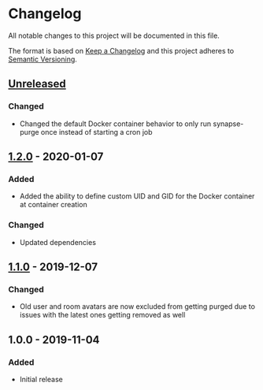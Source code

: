 # Changelog

All notable changes to this project will be documented in this file.

The format is based on [Keep a Changelog](https://keepachangelog.com/en/1.0.0/)
and this project adheres to
[Semantic Versioning](https://semver.org/spec/v2.0.0.html).

## [Unreleased]

### Changed

+ Changed the default Docker container behavior to only run synapse-purge once
  instead of starting a cron job

## [1.2.0] - 2020-01-07

### Added

+ Added the ability to define custom UID and GID for the Docker container at
  container creation

### Changed

+ Updated dependencies

## [1.1.0] - 2019-12-07

### Changed

+ Old user and room avatars are now excluded from getting purged due to issues
  with the latest ones getting removed as well

## 1.0.0 - 2019-11-04

### Added

+ Initial release

[Unreleased]: https://github.com/mserajnik/synapse-purge/compare/1.2.0...develop
[1.2.0]: https://github.com/mserajnik/synapse-purge/compare/1.1.0...1.2.0
[1.1.0]: https://github.com/mserajnik/synapse-purge/compare/1.0.0...1.1.0
